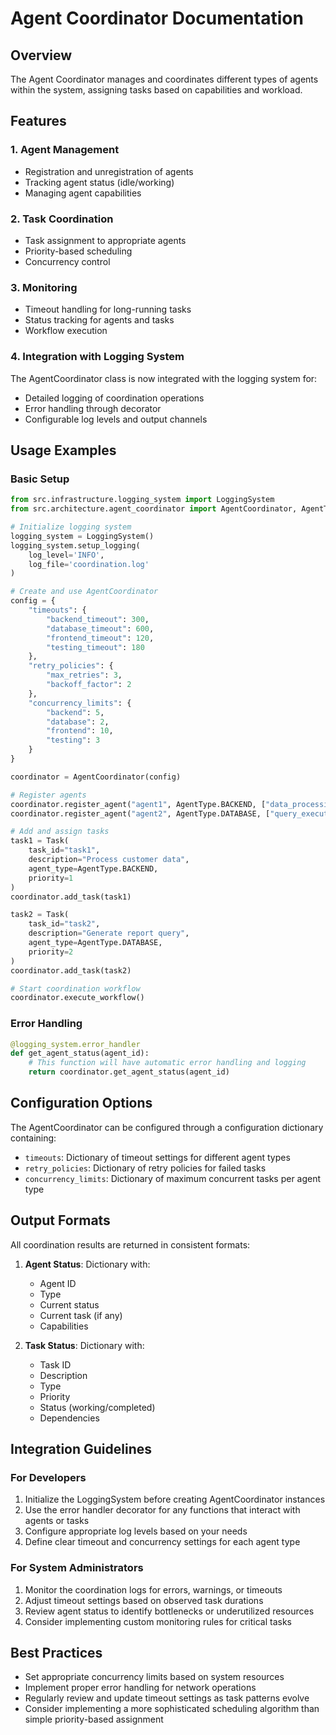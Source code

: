 # Agent Coordinator Documentation

## Overview
The Agent Coordinator manages and coordinates different types of agents within the system, assigning tasks based on capabilities and workload.

## Features

### 1. Agent Management
- Registration and unregistration of agents
- Tracking agent status (idle/working)
- Managing agent capabilities

### 2. Task Coordination
- Task assignment to appropriate agents
- Priority-based scheduling
- Concurrency control

### 3. Monitoring
- Timeout handling for long-running tasks
- Status tracking for agents and tasks
- Workflow execution

### 4. Integration with Logging System
The AgentCoordinator class is now integrated with the logging system for:
- Detailed logging of coordination operations
- Error handling through decorator
- Configurable log levels and output channels

## Usage Examples

### Basic Setup
```python
from src.infrastructure.logging_system import LoggingSystem
from src.architecture.agent_coordinator import AgentCoordinator, AgentType, Task

# Initialize logging system
logging_system = LoggingSystem()
logging_system.setup_logging(
    log_level='INFO',
    log_file='coordination.log'
)

# Create and use AgentCoordinator
config = {
    "timeouts": {
        "backend_timeout": 300,
        "database_timeout": 600,
        "frontend_timeout": 120,
        "testing_timeout": 180
    },
    "retry_policies": {
        "max_retries": 3,
        "backoff_factor": 2
    },
    "concurrency_limits": {
        "backend": 5,
        "database": 2,
        "frontend": 10,
        "testing": 3
    }
}

coordinator = AgentCoordinator(config)

# Register agents
coordinator.register_agent("agent1", AgentType.BACKEND, ["data_processing"])
coordinator.register_agent("agent2", AgentType.DATABASE, ["query_execution"])

# Add and assign tasks
task1 = Task(
    task_id="task1",
    description="Process customer data",
    agent_type=AgentType.BACKEND,
    priority=1
)
coordinator.add_task(task1)

task2 = Task(
    task_id="task2",
    description="Generate report query",
    agent_type=AgentType.DATABASE,
    priority=2
)
coordinator.add_task(task2)

# Start coordination workflow
coordinator.execute_workflow()
```

### Error Handling
```python
@logging_system.error_handler
def get_agent_status(agent_id):
    # This function will have automatic error handling and logging
    return coordinator.get_agent_status(agent_id)
```

## Configuration Options

The AgentCoordinator can be configured through a configuration dictionary containing:

- `timeouts`: Dictionary of timeout settings for different agent types
- `retry_policies`: Dictionary of retry policies for failed tasks
- `concurrency_limits`: Dictionary of maximum concurrent tasks per agent type

## Output Formats

All coordination results are returned in consistent formats:

1. **Agent Status**: Dictionary with:
   - Agent ID
   - Type
   - Current status
   - Current task (if any)
   - Capabilities

2. **Task Status**: Dictionary with:
   - Task ID
   - Description
   - Type
   - Priority
   - Status (working/completed)
   - Dependencies

## Integration Guidelines

### For Developers
1. Initialize the LoggingSystem before creating AgentCoordinator instances
2. Use the error handler decorator for any functions that interact with agents or tasks
3. Configure appropriate log levels based on your needs
4. Define clear timeout and concurrency settings for each agent type

### For System Administrators
1. Monitor the coordination logs for errors, warnings, or timeouts
2. Adjust timeout settings based on observed task durations
3. Review agent status to identify bottlenecks or underutilized resources
4. Consider implementing custom monitoring rules for critical tasks

## Best Practices
- Set appropriate concurrency limits based on system resources
- Implement proper error handling for network operations
- Regularly review and update timeout settings as task patterns evolve
- Consider implementing a more sophisticated scheduling algorithm than simple priority-based assignment